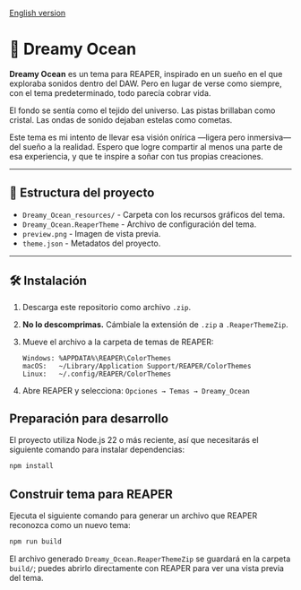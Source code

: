 [English version](README.en.md)

# 🌌 Dreamy Ocean

**Dreamy Ocean** es un tema para REAPER, inspirado en un sueño en el que exploraba sonidos dentro del DAW.
Pero en lugar de verse como siempre, con el tema predeterminado, todo parecía cobrar vida.

El fondo se sentía como el tejido del universo.
Las pistas brillaban como cristal.
Las ondas de sonido dejaban estelas como cometas.

Este tema es mi intento de llevar esa visión onírica —ligera pero inmersiva— del sueño a la realidad.
Espero que logre compartir al menos una parte de esa experiencia, y que te inspire a soñar con tus propias creaciones.

---

## 📁 Estructura del proyecto

- `Dreamy_Ocean_resources/` - Carpeta con los recursos gráficos del tema.
- `Dreamy_Ocean.ReaperTheme` - Archivo de configuración del tema.
- `preview.png` - Imagen de vista previa.
- `theme.json` - Metadatos del proyecto.

---

## 🛠 Instalación

1. Descarga este repositorio como archivo `.zip`.
2. **No lo descomprimas.** Cámbiale la extensión de `.zip` a `.ReaperThemeZip`.
3. Mueve el archivo a la carpeta de temas de REAPER:

   ```text
   Windows: %APPDATA%\REAPER\ColorThemes
   macOS:   ~/Library/Application Support/REAPER/ColorThemes
   Linux:   ~/.config/REAPER/ColorThemes
   ```

4. Abre REAPER y selecciona:
   `Opciones → Temas → Dreamy_Ocean`

## Preparación para desarrollo

El proyecto utiliza Node.js 22 o más reciente, así que necesitarás el siguiente comando para instalar dependencias:

```sh
npm install
```

## Construir tema para REAPER

Ejecuta el siguiente comando para generar un archivo que REAPER reconozca como un nuevo tema:

```sh
npm run build
```

El archivo generado `Dreamy_Ocean.ReaperThemeZip` se guardará en la carpeta `build/`; puedes abrirlo directamente con REAPER para ver una vista previa del tema.
